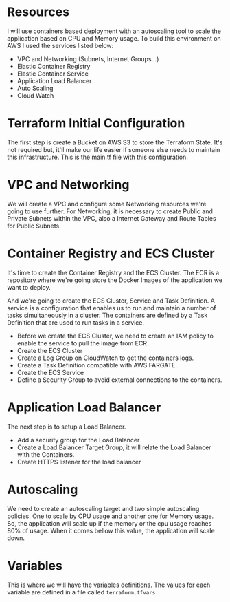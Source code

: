 # Resources
I will use containers based deployment with an autoscaling tool to scale the application based on CPU and Memory usage. To build this environment on AWS I used the services listed below:

* VPC and Networking (Subnets, Internet Groups...)
* Elastic Container Registry
* Elastic Container Service
* Application Load Balancer
* Auto Scaling
* Cloud Watch

# Terraform Initial Configuration
 
The first step is create a Bucket on AWS S3 to store the Terraform State. It's not required but, it'll make our life easier if someone else needs to maintain this infrastructure. This is the main.tf file with this configuration.

# VPC and Networking

We will create a VPC and configure some Networking resources we're going to use further.
For Networking, it is necessary to create Public and Private Subnets within the VPC, also a Internet Gateway and Route Tables for Public Subnets.

# Container Registry and ECS Cluster

It's time to create the Container Registry and the ECS Cluster.
The ECR is a repository where we're going store the Docker Images of the application we want to deploy.

And we're going to create the ECS Cluster, Service and Task Definition.
A service is a configuration that enables us to run and maintain a number of tasks simultaneously in a cluster. The containers are defined by a Task Definition that are used to run tasks in a service.

* Before we create the ECS Cluster, we need to create an IAM policy to enable the service to pull the image from ECR.
* Create the ECS Cluster
* Create a Log Group on CloudWatch to get the containers logs.
* Create a Task Definition compatible with AWS FARGATE.
* Create the ECS Service
* Define a Security Group to avoid external connections to the containers.

# Application Load Balancer

The next step is to setup a Load Balancer.
* Add a security group for the Load Balancer
* Create a Load Balancer Target Group, it will relate the Load Balancer with the Containers.
* Create HTTPS listener for the load balancer

# Autoscaling

We need to create an autoscaling target and two simple autoscaling policies. One to scale by CPU usage and another one for Memory usage.
So, the application will scale up if the memory or the cpu usage reaches 80% of usage. When it comes bellow this value, the application will scale down.

# Variables

This is where we will have the variables definitions.
The values for each variable are defined in a file called `terraform.tfvars`
